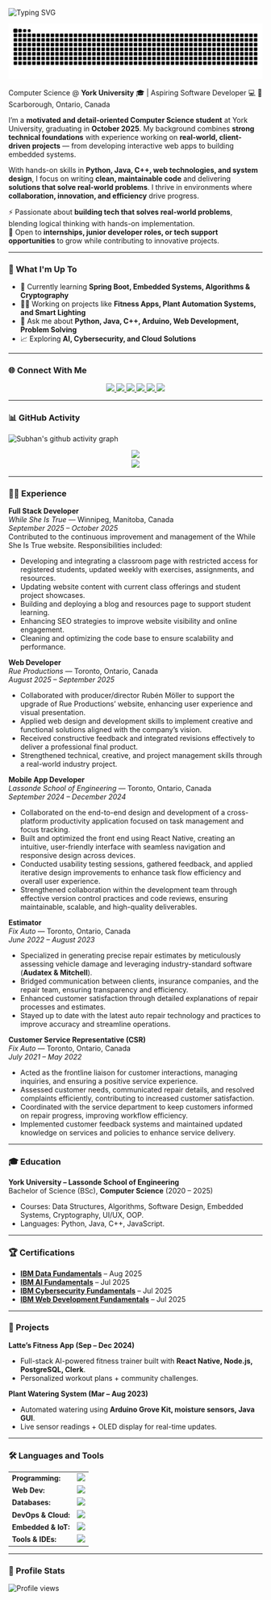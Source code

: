 <link rel="stylesheet" type='text/css' href="https://cdn.jsdelivr.net/gh/devicons/devicon@latest/devicon.min.css" />




<!-- ⌨️ Typing Intro -->
![Typing SVG](https://readme-typing-svg.herokuapp.com?font=Fira+Code&pause=1000&color=4C8ED9&width=500&lines=Hello+🌎,+I'm+Subhan+Hanif;Computer+Science+Student+@+York;Aspiring+Software+Developer;Always+Learning+New+Tech)




<p align="center">
  <picture>
    <source media="(prefers-color-scheme: dark)" srcset="https://raw.githubusercontent.com/subhanbnto/subhanbnto/refs/heads/snake/github-contribution-grid-snake-dark.svg">
    <source media="(prefers-color-scheme: light)" srcset="https://raw.githubusercontent.com/subhanbnto/subhanbnto/refs/heads/snake/github-contribution-grid-snake.svg">
    <img alt="github contribution grid snake animation" src="https://raw.githubusercontent.com/subhanbnto/subhanbnto/refs/heads/snake/github-contribution-grid-snake.svg">
  </picture>
</p>
 

Computer Science @ **York University** 🎓 | Aspiring Software Developer 💻 
📍 Scarborough, Ontario, Canada  

I’m a **motivated and detail-oriented Computer Science student** at York University, graduating in **October 2025**. My background combines **strong technical foundations** with experience working on **real-world, client-driven projects** — from developing interactive web apps to building embedded systems.  

With hands-on skills in **Python, Java, C++, web technologies, and system design**, I focus on writing **clean, maintainable code** and delivering **solutions that solve real-world problems**. I thrive in environments where **collaboration, innovation, and efficiency** drive progress.  


⚡ Passionate about **building tech that solves real-world problems**, blending logical thinking with hands-on implementation.  
🚀 Open to **internships, junior developer roles, or tech support opportunities** to grow while contributing to innovative projects.  

---

### 🔭 What I'm Up To
- 🌱 Currently learning **Spring Boot, Embedded Systems, Algorithms & Cryptography**  
- 👨‍💻 Working on projects like **Fitness Apps, Plant Automation Systems, and Smart Lighting**  
- 💬 Ask me about **Python, Java, C++, Arduino, Web Development, Problem Solving**  
- 📈 Exploring **AI, Cybersecurity, and Cloud Solutions**  

---

### 🌐 Connect With Me  

<p align="center">
  <!-- Email -->
  <a href="mailto:subhanbnto@gmail.com" target="_blank">
    <img src="https://img.shields.io/badge/Gmail-D14836?style=for-the-badge&logo=gmail&logoColor=white" />
  </a>
  <!-- Phone -->
  <a href="https://wa.me/16476879109" target="_blank">
    <img src="https://img.shields.io/badge/Phone-25D366?style=for-the-badge&logo=whatsapp&logoColor=white" />
  </a>
  <!-- LinkedIn -->
  <a href="https://www.linkedin.com/in/subhanhanif521" target="_blank">
    <img src="https://img.shields.io/badge/LinkedIn-0A66C2?style=for-the-badge&logo=linkedin&logoColor=white" />
  </a>
  <!-- Instagram -->
  <a href="https://www.instagram.com/subhanbnto" target="_blank">
    <img src="https://img.shields.io/badge/Instagram-E4405F?style=for-the-badge&logo=instagram&logoColor=white" />
  </a>
  <!-- Snapchat -->
  <a href="https://www.snapchat.com/add/subhanbnto" target="_blank">
    <img src="https://img.shields.io/badge/Snapchat-FFFC00?style=for-the-badge&logo=snapchat&logoColor=black" />
  </a>
  <!-- Discord -->
  <a href="https://discord.gg/hcZPSscF" target="_blank">
    <img src="https://img.shields.io/badge/Discord-5865F2?style=for-the-badge&logo=discord&logoColor=white" />
  </a>
</p>

---

### 📊 GitHub Activity  

![Subhan's github activity graph](https://github-readme-activity-graph.vercel.app/graph?username=subhanbnto&bg_color=0d1117&color=4c8ed9&line=4c8ed9&point=403e41&area=true&hide_border=true)

<div align="center">
  <a href="https://github.com/subhanbnto">
    <img height="150em" src="https://github-readme-stats.vercel.app/api/top-langs?username=subhanbnto&show_icons=true&locale=en&layout=compact&theme=tokyonight"/>
  </a>
</div>

<div align="center">
  <a href="https://github.com/subhanbnto">
    <img height="150em" src="https://github-readme-stats.vercel.app/api?username=subhanbnto&show_icons=true&locale=en&layout=compact&theme=tokyonight"/>
    
  </a>
</div>


---

### 🧑‍💼 Experience  

**Full Stack Developer**  
*While She Is True* — Winnipeg, Manitoba, Canada  
*September 2025 – October 2025*  
Contributed to the continuous improvement and management of the While She Is True website. Responsibilities included:  
- Developing and integrating a classroom page with restricted access for registered students, updated weekly with exercises, assignments, and resources.  
- Updating website content with current class offerings and student project showcases.  
- Building and deploying a blog and resources page to support student learning.  
- Enhancing SEO strategies to improve website visibility and online engagement.  
- Cleaning and optimizing the code base to ensure scalability and performance.  

**Web Developer**  
*Rue Productions* — Toronto, Ontario, Canada  
*August 2025 – September 2025*  
- Collaborated with producer/director Rubén Möller to support the upgrade of Rue Productions’ website, enhancing user experience and visual presentation.  
- Applied web design and development skills to implement creative and functional solutions aligned with the company’s vision.  
- Received constructive feedback and integrated revisions effectively to deliver a professional final product.  
- Strengthened technical, creative, and project management skills through a real-world industry project.  

**Mobile App Developer**  
*Lassonde School of Engineering* — Toronto, Ontario, Canada  
*September 2024 – December 2024*  
- Collaborated on the end-to-end design and development of a cross-platform productivity application focused on task management and focus tracking.  
- Built and optimized the front end using React Native, creating an intuitive, user-friendly interface with seamless navigation and responsive design across devices.  
- Conducted usability testing sessions, gathered feedback, and applied iterative design improvements to enhance task flow efficiency and overall user experience.  
- Strengthened collaboration within the development team through effective version control practices and code reviews, ensuring maintainable, scalable, and high-quality deliverables.  

**Estimator**  
*Fix Auto* — Toronto, Ontario, Canada  
*June 2022 – August 2023*  
- Specialized in generating precise repair estimates by meticulously assessing vehicle damage and leveraging industry-standard software (**Audatex & Mitchell**).  
- Bridged communication between clients, insurance companies, and the repair team, ensuring transparency and efficiency.  
- Enhanced customer satisfaction through detailed explanations of repair processes and estimates.  
- Stayed up to date with the latest auto repair technology and practices to improve accuracy and streamline operations.  

**Customer Service Representative (CSR)**  
*Fix Auto* — Toronto, Ontario, Canada  
*July 2021 – May 2022*  
- Acted as the frontline liaison for customer interactions, managing inquiries, and ensuring a positive service experience.  
- Assessed customer needs, communicated repair details, and resolved complaints efficiently, contributing to increased customer satisfaction.  
- Coordinated with the service department to keep customers informed on repair progress, improving workflow efficiency.  
- Implemented customer feedback systems and maintained updated knowledge on services and policies to enhance service delivery.  

---

### 🎓 Education  
**York University – Lassonde School of Engineering**  
Bachelor of Science (BSc), **Computer Science** (2020 – 2025)  
- Courses: Data Structures, Algorithms, Software Design, Embedded Systems, Cryptography, UI/UX, OOP.  
- Languages: Python, Java, C++, JavaScript.  

---

### 🏆 Certifications  
- **[IBM Data Fundamentals](https://www.credly.com/badges/77fbfc93-58bb-4187-98b2-62ea352ddad1/public_url)** – Aug 2025  
- **[IBM AI Fundamentals](https://www.credly.com/badges/9a28c159-1deb-41b7-82f3-462d37f38052/public_url)** – Jul 2025  
- **[IBM Cybersecurity Fundamentals](https://www.credly.com/badges/a5c10658-d33f-4d80-9348-53dca3b76d0c/public_url)** – Jul 2025  
- **[IBM Web Development Fundamentals](https://www.credly.com/badges/11f7fe3e-fb96-4e18-ac2f-2f848ea1a0b2/public_url)** – Jul 2025   

---

### 🚀 Projects  
**Latte’s Fitness App (Sep – Dec 2024)**  
- Full-stack AI-powered fitness trainer built with **React Native, Node.js, PostgreSQL, Clerk**.  
- Personalized workout plans + community challenges.  

**Plant Watering System (Mar – Aug 2023)**  
- Automated watering using **Arduino Grove Kit, moisture sensors, Java GUI**.  
- Live sensor readings + OLED display for real-time updates.  

---

### 🛠️ Languages and Tools  
<table>
    <tr>
        <td><b>Programming:</b></td>
        <td><img height="40" src="https://skillicons.dev/icons?i=python,java,cpp,js,ts,c,cs,go"/></td>
    </tr>
    <tr>
        <td><b>Web Dev:</b></td>
        <td><img height="40" src="https://skillicons.dev/icons?i=html,css,react,nextjs,nodejs,express,angular,bootstrap,tailwind"/></td>
    </tr>
    <tr>
        <td><b>Databases:</b></td>
        <td><img height="40" src="https://skillicons.dev/icons?i=postgresql,mysql,mongodb,sqlite,redis"/></td>
    </tr>
    <tr>
        <td><b>DevOps & Cloud:</b></td>
        <td><img height="40" src="https://skillicons.dev/icons?i=docker,kubernetes,githubactions,aws,gcp,azure,heroku"/></td>
    </tr>
    <tr>
        <td><b>Embedded & IoT:</b></td>
        <td><img height="40" src="https://skillicons.dev/icons?i=arduino,raspberrypi"/></td>
    </tr>
    <tr>
        <td><b>Tools & IDEs:</b></td>
        <td><img height="40" src="https://skillicons.dev/icons?i=vscode,eclipse,idea,pycharm,git,github,gitlab,bitbucket"/></td>
    </tr>
</table>


---

### 👀 Profile Stats  
![Profile views](https://komarev.com/ghpvc/?username=SubhanHanif&color=blue&style=flat)







